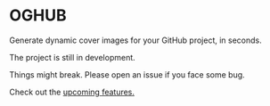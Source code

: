 # OGHUB
Generate dynamic cover images for your GitHub project, in seconds.

The project is still in development.

Things might break. Please open an issue if you face some bug.

Check out the [upcoming features.](https://oghub.vercel.app/upcoming)
